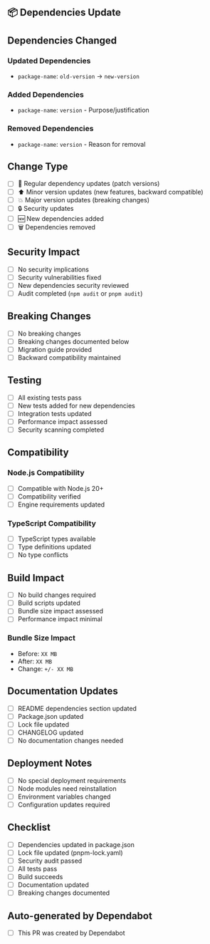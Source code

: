 ## 📦 Dependencies Update

<!-- Provide a brief description of the dependency changes -->

## Dependencies Changed

### Updated Dependencies
<!-- List updated dependencies with versions -->
- `package-name`: `old-version` → `new-version`

### Added Dependencies
<!-- List new dependencies -->
- `package-name`: `version` - Purpose/justification

### Removed Dependencies
<!-- List removed dependencies -->
- `package-name`: `version` - Reason for removal

## Change Type

- [ ] 🔄 Regular dependency updates (patch versions)
- [ ] ⬆️ Minor version updates (new features, backward compatible)
- [ ] 💥 Major version updates (breaking changes)
- [ ] 🔒 Security updates
- [ ] 🆕 New dependencies added
- [ ] 🗑️ Dependencies removed

## Security Impact

- [ ] No security implications
- [ ] Security vulnerabilities fixed
- [ ] New dependencies security reviewed
- [ ] Audit completed (`npm audit` or `pnpm audit`)

## Breaking Changes

- [ ] No breaking changes
- [ ] Breaking changes documented below
- [ ] Migration guide provided
- [ ] Backward compatibility maintained

<!-- If breaking changes, describe them -->

## Testing

- [ ] All existing tests pass
- [ ] New tests added for new dependencies
- [ ] Integration tests updated
- [ ] Performance impact assessed
- [ ] Security scanning completed

## Compatibility

### Node.js Compatibility
- [ ] Compatible with Node.js 20+
- [ ] Compatibility verified
- [ ] Engine requirements updated

### TypeScript Compatibility
- [ ] TypeScript types available
- [ ] Type definitions updated
- [ ] No type conflicts

## Build Impact

- [ ] No build changes required
- [ ] Build scripts updated
- [ ] Bundle size impact assessed
- [ ] Performance impact minimal

### Bundle Size Impact
<!-- If applicable -->
- Before: `XX MB`
- After: `XX MB`
- Change: `+/- XX MB`

## Documentation Updates

- [ ] README dependencies section updated
- [ ] Package.json updated
- [ ] Lock file updated
- [ ] CHANGELOG updated
- [ ] No documentation changes needed

## Deployment Notes

- [ ] No special deployment requirements
- [ ] Node modules need reinstallation
- [ ] Environment variables changed
- [ ] Configuration updates required

## Checklist

- [ ] Dependencies updated in package.json
- [ ] Lock file updated (pnpm-lock.yaml)
- [ ] Security audit passed
- [ ] All tests pass
- [ ] Build succeeds
- [ ] Documentation updated
- [ ] Breaking changes documented

## Auto-generated by Dependabot

<!-- If this is a Dependabot PR, check the box -->
- [ ] This PR was created by Dependabot